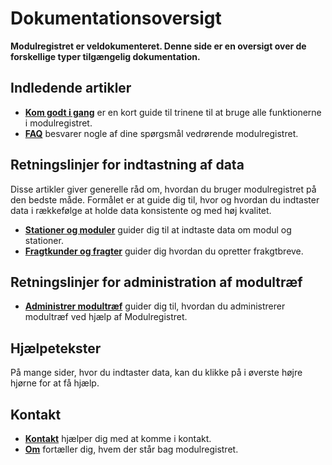 ﻿# Dokumentationsoversigt
**Modulregistret er veldokumenteret.
Denne side er en oversigt over de forskellige typer tilgængelig dokumentation.**

## Indledende artikler

- [**Kom godt i gang**](Content/articles-getstarted) er en kort guide til trinene til at bruge alle funktionerne i modulregistret.
- [**FAQ**](Content/articles-FAQ) besvarer nogle af dine spørgsmål vedrørende modulregistret.

## Retningslinjer for indtastning af data
Disse artikler giver generelle råd om, hvordan du bruger modulregistret på den bedste måde.
Formålet er at guide dig til, hvor og hvordan du indtaster data i rækkefølge
at holde data konsistente og med høj kvalitet.
- [**Stationer og moduler**](Content/articles-modulesandstations) guider dig til at indtaste data om modul og stationer.
- [**Fragtkunder og fragter**](Content/articles-CustomersAndFreights) guider dig hvordan du opretter frakgtbreve.

## Retningslinjer for administration af modultræf
- [**Administrer modultræf**](Content/articles-managemodulemeetings) guider dig til, hvordan du administrerer modultræf ved hjælp af Modulregistret.

## Hjælpetekster
På mange sider, hvor du indtaster data, kan du klikke på <span class="fa fa-question-circle"></span> i øverste højre hjørne for at få hjælp.

## Kontakt
- [**Kontakt**](Contact) hjælper dig med at komme i kontakt.
- [**Om**](About) fortæller dig, hvem der står bag modulregistret.